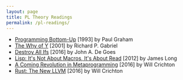 ```yaml
---
layout: page
title: PL Theory Readings
permalink: /pl-readings/
---
```


* [Programming Bottom-Up](http://www.paulgraham.com/progbot.html) [1993] by Paul Graham
* [The Why of Y](https://www.dreamsongs.com/Files/WhyOfY.pdf) [2001] by Richard P. Gabriel
* [Destroy All Ifs](http://degoes.net/articles/destroy-all-ifs) [2016] by John A. De Goes
* [Lisp: It's Not About Macros, It's About Read](http://jlongster.com/Lisp--It-s-Not-About-Macros,-It-s-About-Read) [2012] by James Long
* [A Coming Revolution in Metaprogramming](http://notes.willcrichton.net/the-coming-age-of-the-polyglot-programmer/) [2016] by Will Crichton
* [Rust: The New LLVM](http://notes.willcrichton.net/rust-the-new-llvm/) [2016] by Will Crichton